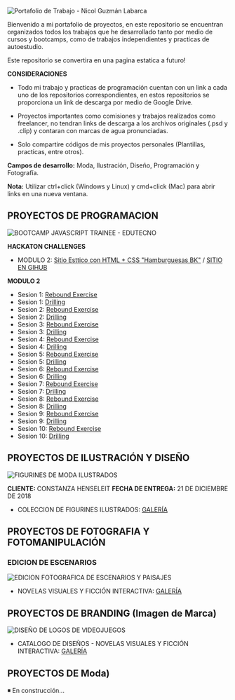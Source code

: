 ![Portafolio de Trabajo - Nicol Guzmán Labarca](https://i.imgur.com/9tiK4I6.png)

Bienvenido a mi portafolio de proyectos, en este repositorio se encuentran organizados todos los trabajos que he desarrollado tanto por medio de cursos y bootcamps, como de trabajos independientes y practicas de autoestudio.

Este repositorio se convertira en una pagina estatica a futuro! 

**CONSIDERACIONES**

- Todo mi trabajo y practicas de programación cuentan con un link a cada uno de los repositorios correspondientes, en estos repositorios se proporciona un link de descarga por medio de Google Drive.
  
- Proyectos importantes como comisiones y trabajos realizados como freelancer, no tendran links de descarga a los archivos originales (.psd y .clip) y contaran con marcas de agua pronunciadas.

- Solo compartire códigos de mis proyectos personales (Plantillas, practicas, entre otros).

**Campos de desarrollo:** Moda, Ilustración, Diseño, Programación y Fotografía.

**Nota:** Utilizar ctrl+click (Windows y Linux) y cmd+click (Mac) para abrir links en una nueva ventana.

## PROYECTOS DE PROGRAMACION

![BOOTCAMP JAVASCRIPT TRAINEE - EDUTECNO](https://i.imgur.com/qBoBO4n.png)

**HACKATON CHALLENGES**
- MODULO 2: [Sitio Esttico con HTML + CSS "Hamburguesas BK"](https://github.com/Nicol-Guzman/hackaton-challenge-ngl) / [SITIO EN GIHUB](https://nicol-guzman.github.io/hackaton-challenge-ngl)

**MODULO 2**
- Sesion 1: [Rebound Exercise](https://github.com/Nicol-Guzman/Modulo2_Sesion1_ReboundExercise)
- Sesion 1: [Drilling](https://github.com/Nicol-Guzman/Modulo2_Sesion1_Drilling)
- Sesion 2: [Rebound Exercise](https://github.com/Nicol-Guzman/Modulo2_Sesion2_ReboundExercise)
- Sesion 2: [Drilling](https://github.com/Nicol-Guzman/Modulo2_Sesion2_Drilling)
- Sesion 3: [Rebound Exercise](https://github.com/Nicol-Guzman/Modulo2_Sesion3_ReboundExercise)
- Sesion 3: [Drilling](https://github.com/Nicol-Guzman/Modulo2_Sesion3_Drilling)
- Sesion 4: [Rebound Exercise](https://github.com/Nicol-Guzman/Modulo2_Sesion4_ReboundExercise)
- Sesion 4: [Drilling](https://github.com/Nicol-Guzman/Modulo2_Sesion4_Drilling)
- Sesion 5: [Rebound Exercise](https://github.com/Nicol-Guzman/Modulo2_Sesion5_ReboundExercise)
- Sesion 5: [Drilling](https://github.com/Nicol-Guzman/Modulo2_Sesion5_Drilling)
- Sesion 6: [Rebound Exercise](https://github.com/Nicol-Guzman/Modulo2_Sesion6_ReboundExercise)
- Sesion 6: [Drilling](https://github.com/Nicol-Guzman/Modulo2_Sesion6_Drilling)
- Sesion 7: [Rebound Exercise](https://github.com/Nicol-Guzman/Modulo2_Sesion7_ReboundExercise)
- Sesion 7: [Drilling](https://github.com/Nicol-Guzman/Modulo2_Sesion7_Drilling)
- Sesion 8: [Rebound Exercise](https://github.com/Nicol-Guzman/Modulo2_Sesion8_ReboundExercise)
- Sesion 8: [Drilling](https://github.com/Nicol-Guzman/Modulo2_Sesion8_Drilling)
- Sesion 9: [Rebound Exercise]()
- Sesion 9: [Drilling]()
- Sesion 10: [Rebound Exercise]()
- Sesion 10: [Drilling]()

## PROYECTOS DE ILUSTRACIÓN Y DISEÑO

![FIGURINES DE MODA ILUSTRADOS](https://i.imgur.com/ECnTXXM.png)

**CLIENTE:** CONSTANZA HENSELEIT
**FECHA DE ENTREGA:** 21 DE DICIEMBRE DE 2018

- COLECCION DE FIGURINES ILUSTRADOS: [GALERÍA](https://sta.sh/226t4hcmg2i7)

## PROYECTOS DE FOTOGRAFIA Y FOTOMANIPULACIÓN

### EDICION DE ESCENARIOS

![EDICION FOTOGRAFICA DE ESCENARIOS Y PAISAJES](https://i.imgur.com/H5BR8Gr.png)

- NOVELAS VISUALES Y FICCIÓN INTERACTIVA: [GALERÍA](https://sta.sh/2mxrn1l1ge7)

## PROYECTOS DE BRANDING (Imagen de Marca)

![DISEÑO DE LOGOS DE VIDEOJUEGOS](https://i.imgur.com/RoYtdHu.png)

- CATALOGO DE DISEÑOS - NOVELAS VISUALES Y FICCIÓN INTERACTIVA: [GALERÍA](https://sta.sh/21r1mo1jgmeq?edit=1)

## PROYECTOS DE Moda)

◾ En construcción...
